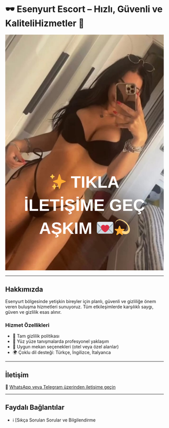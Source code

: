 # 🕶️ Esenyurt Escort – Hızlı, Güvenli ve KaliteliHizmetler 🚀

[![Siteyi Ziyaret Et](kiz.png)](https://pezevenkdayi.xyz)

---

## Hakkımızda

Esenyurt bölgesinde yetişkin bireyler için planlı, güvenli ve gizliliğe önem veren buluşma hizmetleri sunuyoruz. Tüm etkileşimlerde karşılıklı saygı, güven ve gizlilik esas alınır.

### Hizmet Özellikleri

- 🔐 Tam gizlilik politikası  
- 🤝 Yüz yüze tanışmalarda profesyonel yaklaşım  
- 🏨 Uygun mekan seçenekleri (otel veya özel alanlar)  
- 🌍 Çoklu dil desteği: Türkçe, İngilizce, İtalyanca  

---

## İletişim

📲 [WhatsApp veya Telegram üzerinden iletişime geçin](https://t.me/alvannis)

---

## Faydalı Bağlantılar

- ℹ️ [Sıkça Sorulan Sorular ve Bilgilendirme
